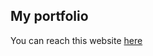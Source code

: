 My portfolio
------------
You can reach this website [here](https://mlhoutel.github.io/maellhoutellier.com/)
